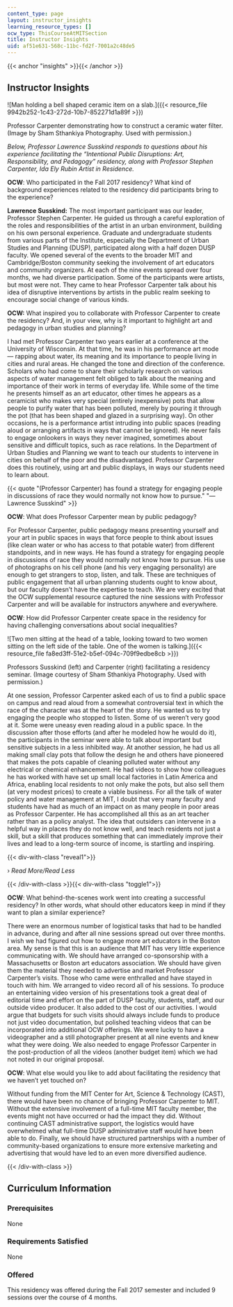```yaml
---
content_type: page
layout: instructor_insights
learning_resource_types: []
ocw_type: ThisCourseAtMITSection
title: Instructor Insights
uid: af51e631-568c-11bc-fd2f-7001a2c48de5
---
```


{{< anchor "insights" >}}{{< /anchor >}}

Instructor Insights
-------------------

![Man holding a bell shaped ceramic item on a slab.]({{< resource_file 9942b252-1c43-272d-10b7-852271d1a89f >}})

Professor Carpenter demonstrating how to construct a ceramic water filter. (Image by Sham Sthankiya Photography. Used with permission.)

_Below, Professor Lawrence Susskind responds to questions about his experience facilitating the “Intentional Public Disruptions: Art, Responsibility, and Pedagogy” residency, along with Professor Stephen Carpenter, Ida Ely Rubin Artist in Residence._

**OCW**: Who participated in the Fall 2017 residency? What kind of background experiences related to the residency did participants bring to the experience?

**Lawrence Susskind:** The most important participant was our leader, Professor Stephen Carpenter. He guided us through a careful exploration of the roles and responsibilities of the artist in an urban environment, building on his own personal experience. Graduate and undergraduate students from various parts of the Institute, especially the Department of Urban Studies and Planning (DUSP), participated along with a half dozen DUSP faculty. We opened several of the events to the broader MIT and Cambridge/Boston community seeking the involvement of art educators and community organizers. At each of the nine events spread over four months, we had diverse participation. Some of the participants were artists, but most were not. They came to hear Professor Carpenter talk about his idea of disruptive interventions by artists in the public realm seeking to encourage social change of various kinds.

**OCW:** What inspired you to collaborate with Professor Carpenter to create the residency? And, in your view, why is it important to highlight art and pedagogy in urban studies and planning?

I had met Professor Carpenter two years earlier at a conference at the University of Wisconsin. At that time, he was in his performance art mode — rapping about water, its meaning and its importance to people living in cities and rural areas. He changed the tone and direction of the conference. Scholars who had come to share their scholarly research on various aspects of water management felt obliged to talk about the meaning and importance of their work in terms of everyday life. While some of the time he presents himself as an art educator, other times he appears as a ceramicist who makes very special (entirely inexpensive) pots that allow people to purify water that has been polluted, merely by pouring it through the pot (that has been shaped and glazed in a surprising way). On other occasions, he is a performance artist intruding into public spaces (reading aloud or arranging artifacts in ways that cannot be ignored). He never fails to engage onlookers in ways they never imagined, sometimes about sensitive and difficult topics, such as race relations. In the Department of Urban Studies and Planning we want to teach our students to intervene in cities on behalf of the poor and the disadvantaged. Professor Carpenter does this routinely, using art and public displays, in ways our students need to learn about.

{{< quote "(Professor Carpenter) has found a strategy for engaging people in discussions of race they would normally not know how to pursue." "— Lawrence Susskind" >}}

**OCW**: What does Professor Carpenter mean by public pedagogy?

For Professor Carpenter, public pedagogy means presenting yourself and your art in public spaces in ways that force people to think about issues (like clean water or who has access to that potable water) from different standpoints, and in new ways. He has found a strategy for engaging people in discussions of race they would normally not know how to pursue. His use of photographs on his cell phone (and his very engaging personality) are enough to get strangers to stop, listen, and talk. These are techniques of public engagement that all urban planning students ought to know about, but our faculty doesn’t have the expertise to teach. We are very excited that the OCW supplemental resource captured the nine sessions with Professor Carpenter and will be available for instructors anywhere and everywhere.

**OCW**: How did Professor Carpenter create space in the residency for having challenging conversations about social inequalities?

![Two men sitting at the head of a table, looking toward to two women sitting on the left side of the table. One of the women is talking.]({{< resource_file fa8ed3ff-51e2-b5ef-094c-709f9edbe8cb >}})

Professors Susskind (left) and Carpenter (right) facilitating a residency seminar. (Image courtesy of Sham Sthankiya Photography. Used with permission.)

At one session, Professor Carpenter asked each of us to find a public space on campus and read aloud from a somewhat controversial text in which the race of the character was at the heart of the story. He wanted us to try engaging the people who stopped to listen. Some of us weren’t very good at it. Some were uneasy even reading aloud in a public space. In the discussion after those efforts (and after he modeled how he would do it), the participants in the seminar were able to talk about important but sensitive subjects in a less inhibited way. At another session, he had us all making small clay pots that follow the design he and others have pioneered that makes the pots capable of cleaning polluted water without any electrical or chemical enhancement. He had videos to show how colleagues he has worked with have set up small local factories in Latin America and Africa, enabling local residents to not only make the pots, but also sell them (at very modest prices) to create a viable business. For all the talk of water policy and water management at MIT, I doubt that very many faculty and students have had as much of an impact on as many people in poor areas as Professor Carpenter. He has accomplished all this as an art teacher rather than as a policy analyst. The idea that outsiders can intervene in a helpful way in places they do not know well, and teach residents not just a skill, but a skill that produces something that can immediately improve their lives and lead to a long-term source of income, is startling and inspiring.

{{< div-with-class "reveal1">}}

› _Read More/Read Less_

{{< /div-with-class >}}{{< div-with-class "toggle1">}}

**OCW**: What behind-the-scenes work went into creating a successful residency? In other words, what should other educators keep in mind if they want to plan a similar experience?

There were an enormous number of logistical tasks that had to be handled in advance, during and after all nine sessions spread out over three months. I wish we had figured out how to engage more art educators in the Boston area. My sense is that this is an audience that MIT has very little experience communicating with. We should have arranged co-sponsorship with a Massachusetts or Boston art educators association. We should have given them the material they needed to advertise and market Professor Carpenter’s visits. Those who came were enthralled and have stayed in touch with him. We arranged to video record all of his sessions. To produce an entertaining video version of his presentations took a great deal of editorial time and effort on the part of DUSP faculty, students, staff, and our outside video producer. It also added to the cost of our activities. I would argue that budgets for such visits should always include funds to produce not just video documentation, but polished teaching videos that can be incorporated into additional OCW offerings. We were lucky to have a videographer and a still photographer present at all nine events and knew what they were doing. We also needed to engage Professor Carpenter in the post-production of all the videos (another budget item) which we had not noted in our original proposal.

**OCW**: What else would you like to add about facilitating the residency that we haven’t yet touched on?

Without funding from the MIT Center for Art, Science & Technology (CAST), there would have been no chance of bringing Professor Carpenter to MIT. Without the extensive involvement of a full-time MIT faculty member, the events might not have occurred or had the impact they did. Without continuing CAST administrative support, the logistics would have overwhelmed what full-time DUSP administrative staff would have been able to do. Finally, we should have structured partnerships with a number of community-based organizations to ensure more extensive marketing and advertising that would have led to an even more diversified audience.

{{< /div-with-class >}}

Curriculum Information
----------------------

### Prerequisites

None

### Requirements Satisfied

None

### Offered

This residency was offered during the Fall 2017 semester and included 9 sessions over the course of 4 months.